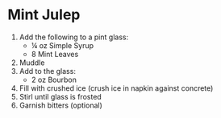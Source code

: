 # Mint Julep

1. Add the following to a pint glass:
	- ¼ oz Simple Syrup
	- 8 Mint Leaves
2. Muddle
3. Add to the glass:
	- 2 oz Bourbon
4. Fill with crushed ice (crush ice in napkin against concrete)
5. Stirl until glass is frosted
6. Garnish bitters (optional)
